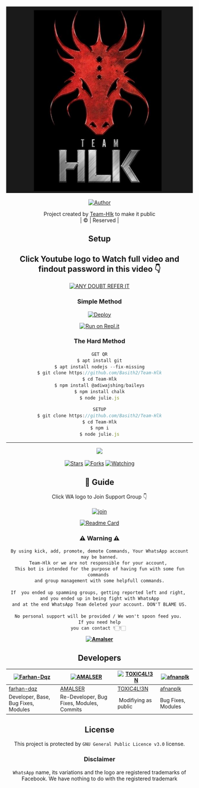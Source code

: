 <div align="center">

 </a>
</p>
<div align="center">
  <p align="center">
<img src=https://github.com/Basith2/Team-Hlk/blob/master/photo/hlk.jpg>
</p>
  <p align="center">
<a href="https://github.com/Basith2"><img title="Author" src="https://img.shields.io/badge/Author-Basi-Basith2/Team Hlk?color=blue&style=for-the-badge&logo=whatsapp"></a>
</p>
</div>
<p align="center">
Project created by <a href="https://github.com/Basith2">Team-Hlk</a> to make it public
    <br>
       | © |
        Reserved |
    <br> 
</p>

## Setup
<div align="center"> 


## Click Youtube logo to Watch full video and findout password in this video 👇

 [![ANY DOUBT REFER IT](https://github.com/Basith2/TeamHlk/blob/master/photo/Hlkwatsapp.jpg)](https://chat.whatsapp.com/GyR4376DREQJu1z1oThoMu)


  ### Simple Method
  
[![Deploy](https://www.herokucdn.com/deploy/button.svg)](https://heroku.com/deploy?template=https://github.com/Basith2/Team-Hlk) 
  
[![Run on Repl.it](https://repl.it/badge/github/quiec/whatsAlfa)](https://replit.com/@Amalser/Amalser)
  
### The Hard Method
```js
GET QR
$ apt install git
$ apt install nodejs --fix-missing
$ git clone https://github.com/Basith2/Team-Hlk
$ cd Team-Hlk
$ npm install @adiwajshing/baileys
$ npm install chalk
$ node julie.js
```
      
```js
SETUP
$ git clone https://github.com/Basith2/Team-Hlk
$ cd Team-Hlk
$ npm i
$ node julie.js
```

----

  <p align="center">
  <a href="httsp://github.com/Basith2/Team-Hlk">
    
<a href="https://github.com/Basith2/followers">
<img src="https://img.shields.io/github/repo-size/Basith2/Team-Hlk?color=green&label=Repo%20total%20size&style=plastic">
<p align="center">
<a href="https://github.com/Basith2/followers"
<img title="Followers" src="https://img.shields.io/github/followers/Basith2?color=blue&style=flat-square"></a>
<a href="https://github.com/Basith2/Team-Hlk/stargazers/"><img title="Stars" src="https://img.shields.io/github/stars/Basith2/Team-Hlk?color=blue&style=flat-square"></a>
<a href="https://github.com/Basith2/Team-Hlk/network/members"><img title="Forks" src="https://img.shields.io/github/forks/Basith2/Team-Hlk?color=blue&style=flat-square"></a>
<a href="https://github.com/Basith2/Team-Hlk/watchers"><img title="Watching" src="https://img.shields.io/github/watchers/Basith2/Team-Hlk?label=Watchers&color=blue&style=flat-square"></a>
</p>

## 📢 Guide
Click WA logo to Join Support Group 👇
    <br>
<br>
  [![join](https://github.com/Alien-alfa/PublicBot/blob/main/wlogo.svg.png)](https://chat.whatsapp.com/CbRlEux876XFsWQfIlOKty)
  <div align="center">
       
  [![Readme Card](https://github-readme-stats.vercel.app/api/pin/?username=Basith2&repo=Team-Hlk&theme=nightowl)](https://github.com/Basith2/Team-Hlk)
  </div>
    
### ⚠ Warning ⚠

```
By using kick, add, promote, demote Commands, Your WhatsApp account may be banned.
Team-Hlk or we are not responsible for your account, 
This bot is intended for the purpose of having fun with some fun commands 
and group management with some helpfull commands.

If  you ended up spamming groups, getting reported left and right, 
and you ended up in being fight with WhatsApp
and at the end WhatsApp Team deleted your account. DON'T BLAME US.

No personal support will be provided / We won't spoon feed you. 
If you need help
you can contact 👇🏻👇🏻 
```
**[![Amalser](https://www.linkpicture.com/q/WHTSPP-LOGO.png)](http://wa.me/919895828468?text=Can%20you%20help%20bro)**

## Developers
  <div align="center">
    
  [![Farhan-Dqz](https://github.com/farhan-dqz.png?size=100)](https://github.com/farhan-dqz) | [![AMALSER](https://github.com/Basith2.png?size=100)](https://github.com/Basith2) |  [![TOXIC4L!3N](https://github.com/Alien-alfa.png?size=100)](https://github.com/AI-VIKI) | [![afnanplk](https://github.com/afnanplk.png?size=100)](https://github.com/afnanplk) 
----|----|----|----
[farhan-dqz](https://github.com/farhan-dqz) | [AMALSER](https://github.com/Basith2) | [TOXIC4L!3N](https://github.com/AI-VIKI) | [afnanplk](https://github.com/afnanplk) 
Developer, Base, Bug Fixes, Modules| Re-Developer, Bug Fixes, Modules, Commits |  Modifiying  as   public | Bug Fixes, Modules 
  </div>
    


## License
This project is protected by `GNU General Public Licence v3.0` license.

### Disclaimer
`WhatsApp` name, its variations and the logo are registered trademarks of Facebook. We have nothing to do with the registered trademark

